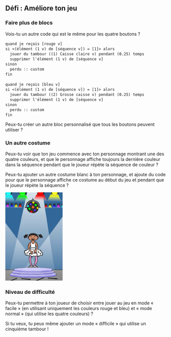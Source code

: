 ## Défi : Améliore ton jeu

### Faire plus de blocs

Vois-tu un autre code qui est le même pour les quatre boutons ?

```blocks3
quand je reçois [rouge v]
si <(élément (1 v) de [séquence v]) = [1]> alors 
  jouer du tambour ((1) Caisse claire v) pendant (0.25) temps
  supprimer l'élément (1 v) de [séquence v]
sinon 
  perdu :: custom
fin

quand je reçois [bleu v]
si <(élément (1 v) de [séquence v]) = [1]> alors 
  jouer du tambour ((2) Grosse caisse v) pendant (0.25) temps
  supprimer l'élément (1 v) de [séquence v]
sinon 
  perdu :: custom
fin
```

Peux-tu créer un autre bloc personnalisé que tous les boutons peuvent utiliser ?

### Un autre costume

Peux-tu voir que ton jeu commence avec ton personnage montrant une des quatre couleurs, et que le personnage affiche toujours la dernière couleur dans la séquence pendant que le joueur répète la séquence de couleur ?

Peux-tu ajouter un autre costume blanc à ton personnage, et ajoute du code pour que le personnage affiche ce costume au début du jeu et pendant que le joueur répète la séquence ?

![capture d'écran](images/colour-white.png)

### Niveau de difficulté

Peux-tu permettre à ton joueur de choisir entre jouer au jeu en mode « facile » (en utilisant uniquement les couleurs rouge et bleu) et « mode normal » (qui utilise les quatre couleurs) ?

Si tu veux, tu peux même ajouter un mode « difficile » qui utilise un cinquième tambour !